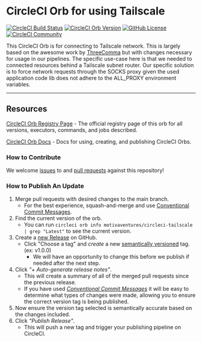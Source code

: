 # CircleCI Orb for using Tailscale


[![CircleCI Build Status](https://circleci.com/gh/motivaventures/circleci-tailscale-orb.svg?style=shield "CircleCI Build Status")](https://circleci.com/gh/motivaventures/circleci-tailscale-orb) [![CircleCI Orb Version](https://badges.circleci.com/orbs/motivaventures/circleci-tailscale.svg)](https://circleci.com/orbs/registry/orb/motivaventures/circleci-tailscale) [![GitHub License](https://img.shields.io/badge/license-MIT-lightgrey.svg)](https://raw.githubusercontent.com/motivaventures/circleci-tailscale-orb/master/LICENSE) [![CircleCI Community](https://img.shields.io/badge/community-CircleCI%20Discuss-343434.svg)](https://discuss.circleci.com/c/ecosystem/orbs)



This CircleCI Orb is for connecting to Tailscale network.  This is largely based on the awesome work by [ThreeComma](https://github.com/threecommaio/circleci-tailscale) but with changes necessary for usage in our pipelines.
The specific use-case here is that we needed to connected resources behind a Tailscale subnet router.  Our specific solution is to force network requests through the SOCKS proxy given the used application code lib does not adhere to the ALL_PROXY environment variables.

---

## Resources

[CircleCI Orb Registry Page](https://circleci.com/orbs/registry/orb/motivaventures/circleci-tailscale) - The official registry page of this orb for all versions, executors, commands, and jobs described.

[CircleCI Orb Docs](https://circleci.com/docs/2.0/orb-intro/#section=configuration) - Docs for using, creating, and publishing CircleCI Orbs.

### How to Contribute

We welcome [issues](https://github.com/motivaventures/circleci-tailscale-orb/issues) to and [pull requests](https://github.com/motivaventures/circleci-tailscale-orb/pulls) against this repository!

### How to Publish An Update
1. Merge pull requests with desired changes to the main branch.
    - For the best experience, squash-and-merge and use [Conventional Commit Messages](https://conventionalcommits.org/).
2. Find the current version of the orb.
    - You can run `circleci orb info motivaventures/circleci-tailscale | grep "Latest"` to see the current version.
3. Create a [new Release](https://github.com/motivaventures/circleci-tailscale-orb/releases/new) on GitHub.
    - Click "Choose a tag" and _create_ a new [semantically versioned](http://semver.org/) tag. (ex: v1.0.0)
      - We will have an opportunity to change this before we publish if needed after the next step.
4.  Click _"+ Auto-generate release notes"_.
    - This will create a summary of all of the merged pull requests since the previous release.
    - If you have used _[Conventional Commit Messages](https://conventionalcommits.org/)_ it will be easy to determine what types of changes were made, allowing you to ensure the correct version tag is being published.
5. Now ensure the version tag selected is semantically accurate based on the changes included.
6. Click _"Publish Release"_.
    - This will push a new tag and trigger your publishing pipeline on CircleCI.